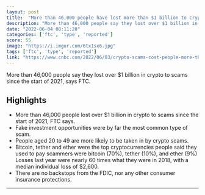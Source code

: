 ```yaml
---
layout: post
title:  "More than 46,000 people have lost more than $1 billion to crypto scams since 2021, says FTC"
description: "More than 46,000 people say they lost over $1 billion in crypto to scams since the start of 2021, says FTC."
date: "2022-06-04 08:11:20"
categories: ['ftc', 'type', 'reported']
score: 55
image: "https://i.imgur.com/6tx1sx6.jpg"
tags: ['ftc', 'type', 'reported']
link: "https://www.cnbc.com/2022/06/03/crypto-scams-cost-people-more-than-1-billion-since-2021-ftc.html"
---
```


More than 46,000 people say they lost over $1 billion in crypto to scams since the start of 2021, says FTC.

## Highlights

- More than 46,000 people lost over $1 billion in crypto to scams since the start of 2021, FTC says.
- Fake investment opportunities were by far the most common type of scam.
- People aged 20 to 49 are more likely to be taken in by crypto scams.
- Bitcoin, tether and ether were the top cryptocurrencies people said they used to pay scammers were bitcoin (70%), tether (10%), and ether (9%) Losses last year were nearly 60 times what they were in 2018, with a median individual loss of $2,600.
- There are no backstops from the FDIC, nor any other consumer insurance protections.

---
